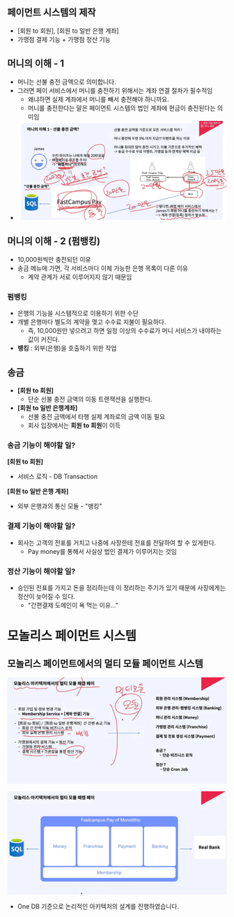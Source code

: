 ## 페이먼트 시스템의 제작

- [회원 to 회원], [회원 to 일반 은행 계좌]
- 가맹점 결제 기능 + 가맹점 정산 기능

## 머니의 이해 - 1

- 머니는 선불 충전 금액으로 의미합니다.
- 그러면 페이 서비스에서 머니를 충전하기 위해서는 계좌 연결 절차가 필수적임
  - 왜냐하면 실제 계좌에서 머니를 빼서 충전해야 하니까요.
  - 머니를 충전한다는 말은 페이먼트 시스템의 법인 계좌에 현금이 충전된다는 의미임
- ![alt text](ImageDirectory/선불충전금액.png)

## 머니의 이해 - 2 (펌뱅킹)

- 10,000원씩만 충전되던 이유
- 송금 메뉴에 가면, 각 서비스마다 이체 가능한 은행 목록이 다른 이유
  - 계약 관계가 서로 이루어지지 않기 때문임

### 펌뱅킹

- 은행의 기능을 시스템적으로 이용하기 위한 수단
- 개별 은행마다 별도의 계약을 맺고 수수료 지불이 필요하다.
  - 즉, 10,000원만 넣으려고 하면 일정 이상의 수수료가 머니 서비스가 내야하는 값이 커진다.
- **뱅킹** : 외부(은행)을 호출하기 위한 작업


## 송금

- **[회원 to 회원]**
  - 단순 선불 충전 금액의 이동 트랜잭션을 실행한다.
- **[회원 to 일반 은행계좌]**
  - 선불 충전 금액에서 타행 실제 계좌로의 금액 이동 필요
  - 회사 입장에서는 **회원 to 회원**이 이득

### 송금 기능이 해야할 일?

**[회원 to 회원]**
- 서비스 로직 - DB Transaction

**[회원 to 일반 은행 계좌]**
- 외부 은행과의 통신 모듈 - "뱅킹"

### 결제 기능이 해야할 일?

- 회사는 고객의 전표를 거치고 나중에 사장한테 전표를 전달하여 할 수 있게한다.
  - Pay money를 통해서 사실상 법인 결제가 이루어지는 것임

### 정산 기능이 해야할 일?

- 승인된 전표를 가지고 돈을 정리하는데 이 정리하는 주기가 있기 때문에 사장에게는 정산이 늦어질 수 있다.
  - "간편결제 도메인이 욕 먹는 이유..."

# 모놀리스 페이먼트 시스템

## 모놀리스 페이먼트에서의 멀티 모듈 페이먼트 시스템

![alt text](ImageDirectory/모놀리스_페이먼트.png)

![alt text](ImageDirectory/페이먼트_모놀리스스_아키텍처.png)

- One DB 기준으로 논리적인 아키텍처의 설계를 진행하였습니다.